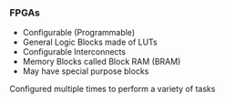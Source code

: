 ### FPGAs

- Configurable (Programmable)
- General Logic Blocks made of LUTs
- Configurable Interconnects
- Memory Blocks called Block RAM (BRAM)
- May have special purpose blocks

Configured multiple times to perform a variety of tasks

